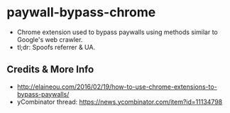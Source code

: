 # paywall-bypass-chrome
- Chrome extension used to bypass paywalls using methods similar to Google's web crawler.
- tl;dr: Spoofs referrer & UA.

## Credits & More Info
- http://elaineou.com/2016/02/19/how-to-use-chrome-extensions-to-bypass-paywalls/
- yCombinator thread: https://news.ycombinator.com/item?id=11134798
